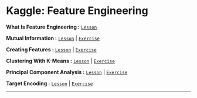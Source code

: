 # Kaggle: Feature Engineering

**What Is Feature Engineering :**
[`Lesson`](https://github.com/abphilip-resources/DT-ML-1/blob/master/Feature%20Engineering/A1.ipynb)

**Mutual Information :**
[`Lesson`](https://github.com/abphilip-resources/DT-ML-1/blob/master/Feature%20Engineering/A2.ipynb) | [`Exercise`](https://github.com/abphilip-resources/DT-ML-1/blob/master/Feature%20Engineering/E1.ipynb)

**Creating Features :**
[`Lesson`](https://github.com/abphilip-resources/DT-ML-1/blob/master/Feature%20Engineering/A3.ipynb) | [`Exercise`](https://github.com/abphilip-resources/DT-ML-1/blob/master/Feature%20Engineering/E2.ipynb)

**Clustering With K-Means :**
[`Lesson`](https://github.com/abphilip-resources/DT-ML-1/blob/master/Feature%20Engineering/A4.ipynb) | [`Exercise`](https://github.com/abphilip-resources/DT-ML-1/blob/master/Feature%20Engineering/E3.ipynb)

**Principal Component Analysis :**
[`Lesson`](https://github.com/abphilip-resources/DT-ML-1/blob/master/Feature%20Engineering/A5.ipynb) | [`Exercise`](https://github.com/abphilip-resources/DT-ML-1/blob/master/Feature%20Engineering/E4.ipynb)

**Target Encoding :**
[`Lesson`](https://github.com/abphilip-resources/DT-ML-1/blob/master/Feature%20Engineering/A6.ipynb) | [`Exercise`](https://github.com/abphilip-resources/DT-ML-1/blob/master/Feature%20Engineering/E5.ipynb)

---